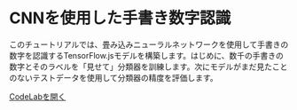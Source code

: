 # CNNを使用した手書き数字認識

このチュートリアルでは、畳み込みニューラルネットワークを使用して手書きの数字を認識するTensorFlow.jsモデルを構築します。はじめに、数千の手書きの数字とそのラベルを「見せて」分類器を訓練します。次にモデルがまだ見たことのないテストデータを使用して分類器の精度を評価します。

<a class="button button-white" href="https://codelabs.developers.google.com/codelabs/tfjs-training-classfication/index.html#0">CodeLabを開く</a>
